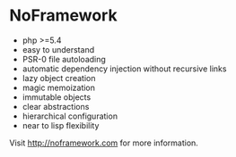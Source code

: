 NoFramework
===========

- php >=5.4
- easy to understand
- PSR-0 file autoloading
- automatic dependency injection without recursive links
- lazy object creation
- magic memoization
- immutable objects
- clear abstractions
- hierarchical configuration
- near to lisp flexibility

Visit http://noframework.com for more information.
